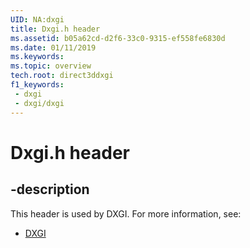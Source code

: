 ```yaml
---
UID: NA:dxgi
title: Dxgi.h header
ms.assetid: b05a62cd-d2f6-33c0-9315-ef558fe6830d
ms.date: 01/11/2019
ms.keywords: 
ms.topic: overview
tech.root: direct3ddxgi
f1_keywords:
 - dxgi
 - dxgi/dxgi
---
```


# Dxgi.h header


## -description

This header is used by DXGI. For more information, see:

- [DXGI](../_direct3ddxgi/index.md)

